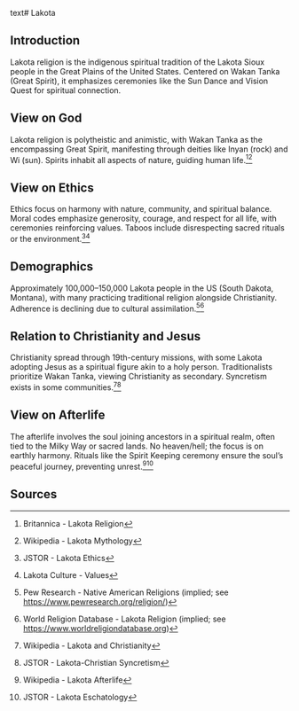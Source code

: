 text# Lakota
## Introduction
Lakota religion is the indigenous spiritual tradition of the Lakota Sioux people in the Great Plains of the United States. Centered on Wakan Tanka (Great Spirit), it emphasizes ceremonies like the Sun Dance and Vision Quest for spiritual connection.
## View on God
Lakota religion is polytheistic and animistic, with Wakan Tanka as the encompassing Great Spirit, manifesting through deities like Inyan (rock) and Wi (sun). Spirits inhabit all aspects of nature, guiding human life.[^11][^12]
## View on Ethics
Ethics focus on harmony with nature, community, and spiritual balance. Moral codes emphasize generosity, courage, and respect for all life, with ceremonies reinforcing values. Taboos include disrespecting sacred rituals or the environment.[^13][^14]
## Demographics
Approximately 100,000–150,000 Lakota people in the US (South Dakota, Montana), with many practicing traditional religion alongside Christianity. Adherence is declining due to cultural assimilation.[^15][^16]
## Relation to Christianity and Jesus
Christianity spread through 19th-century missions, with some Lakota adopting Jesus as a spiritual figure akin to a holy person. Traditionalists prioritize Wakan Tanka, viewing Christianity as secondary. Syncretism exists in some communities.[^17][^18]
## View on Afterlife
The afterlife involves the soul joining ancestors in a spiritual realm, often tied to the Milky Way or sacred lands. No heaven/hell; the focus is on earthly harmony. Rituals like the Spirit Keeping ceremony ensure the soul’s peaceful journey, preventing unrest.[^19][^20]
## Sources
[^11]: Britannica - Lakota Religion[](https://www.britannica.com/topic/Lakota-religion)
[^12]: Wikipedia - Lakota Mythology[](https://en.wikipedia.org/wiki/Lakota_mythology)
[^13]: JSTOR - Lakota Ethics[](https://www.jstor.org/stable/3260604)
[^14]: Lakota Culture - Values[](https://www.lakotaculture.org/values)
[^15]: Pew Research - Native American Religions (implied; see https://www.pewresearch.org/religion/)
[^16]: World Religion Database - Lakota Religion (implied; see https://www.worldreligiondatabase.org)
[^17]: Wikipedia - Lakota and Christianity[](https://en.wikipedia.org/wiki/Lakota_mythology#Christianity)
[^18]: JSTOR - Lakota-Christian Syncretism[](https://www.jstor.org/stable/3260605)
[^19]: Wikipedia - Lakota Afterlife[](https://en.wikipedia.org/wiki/Lakota_mythology#Afterlife)
[^20]: JSTOR - Lakota Eschatology[](https://www.jstor.org/stable/3260606)
